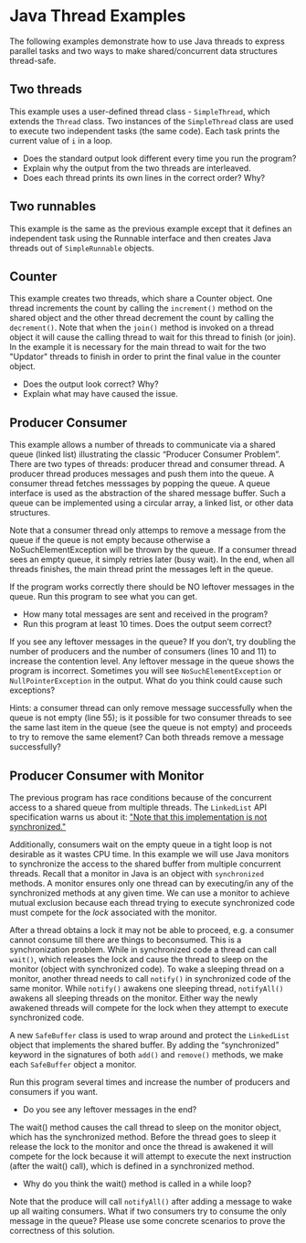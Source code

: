 # Java Thread Examples

The following examples demonstrate how to use Java threads to express parallel
tasks and two ways to make shared/concurrent data structures thread-safe.

## Two threads
This example uses a user-defined thread class - ```SimpleThread```, which
extends the ```Thread``` class. Two instances of the ```SimpleThread``` class
are used to execute two independent tasks (the same code). Each task prints
the current value of ```i``` in a loop.

* Does the standard output look different every time you run the program?
* Explain why the output from the two threads are interleaved.
* Does each thread prints its own lines in the correct order? Why?

## Two runnables
This example is the same as the previous example except that it defines an
independent task using the Runnable interface and then creates Java threads
out of ```SimpleRunnable``` objects.

## Counter
This example creates two threads, which share a Counter object. One thread
increments the count by calling the ```increment()``` method on the shared
object and the other thread decrement the count by calling the
```decrement()```. Note that when the ```join()``` method is invoked on a
thread object it will cause the calling thread to wait for this thread to
finish (or join). In the example it is necessary for the main thread to wait
for the two "Updator" threads to finish in order to print the final value in
the counter object.

* Does the output look correct? Why?
* Explain what may have caused the issue.

## Producer Consumer
This example allows a number of threads to communicate via a shared queue
(linked list) illustrating the classic “Producer Consumer Problem”. There are
two types of threads: producer thread and consumer thread. A producer thread
produces messages and push them into the queue. A consumer thread fetches
messsages by popping the queue. A queue interface is used as the abstraction of
the shared message buffer. Such a queue can be implemented using a circular
array, a linked list, or other data structures.

Note that a consumer thread only attemps to remove a message from the queue if
the queue is not empty because otherwise a NoSuchElementException will be
thrown by the queue. If a consumer thread sees an empty queue, it simply retries
later (busy wait). In the end, when all threads finishes, the main thread print
the messages left in the queue.

If the program works correctly there should be NO leftover messages in the queue.
Run this program to see what you can get.

* How many total messages are sent and received in the program?
* Run this program at least 10 times. Does the output seem correct?

If you see any leftover messages in the queue? If you don’t, try doubling the
number of producers and the number of consumers (lines 10 and 11) to increase
the contention level. Any leftover message in the queue shows the program is
incorrect. Sometimes you will see ```NoSuchElementException``` or
```NullPointerException``` in the output. What do you think could cause
such exceptions?

Hints: a consumer thread can only remove message successfully when the queue is
not empty (line 55); is it possible for two consumer threads to see the same
last item in the queue (see the queue is not empty) and proceeds to try to
remove the same element? Can both threads remove a message successfully?

## Producer Consumer with Monitor
The previous program has race conditions because of the concurrent access to
a shared queue from multiple threads. The ```LinkedList``` API specification
warns us about it: ["Note that this implementation is not synchronized."](
http://docs.oracle.com/javase/7/docs/api/java/util/LinkedList.html)

Additionally, consumers wait on the empty queue in a tight loop is not
desirable as it wastes CPU time. In this example we will use Java monitors to
synchronize the access to the shared buffer from multiple concurrent threads.
Recall that a monitor in Java is an object with ```synchronized``` methods.
A monitor ensures only one thread can by executing/in any of the synchronized
methods at any given time. We can use a monitor to achieve mutual exclusion
because each thread trying to execute synchronized code must compete for the
*lock* associated with the monitor.

After a thread obtains a lock it may not be able to proceed, e.g. a consumer
cannot consume till there are things to beconsumed. This is a synchronization
problem. While in synchronized code a thread can call ```wait()```, which
releases the lock and cause the thread to sleep on the monitor
(object with synchronized code). To wake a sleeping thread on a monitor, another
thread needs to call ```notify()``` in synchronized code of the same monitor.
While ```notify()``` awakens one sleeping thread, ```notifyAll()``` awakens all
sleeping threads on the monitor. Either way the newly awakened threads will
compete for the lock when they attempt to execute synchronized code.

A new ```SafeBuffer``` class is used to wrap around and protect the
```LinkedList``` object that implements the shared buffer.
By adding the “synchronized” keyword in the signatures of both ```add()```
and ```remove()``` methods, we make each ```SafeBuffer``` object a monitor.

Run this program several times and increase the number of producers and
consumers if you want.

* Do you see any leftover messages in the end?

The wait() method causes the call thread to sleep on the monitor object, which
has the synchronized method. Before the thread goes to sleep it release the
lock to the monitor and once the thread is awakened it will compete for the
lock because it will attempt to execute the next instruction
(after the wait() call), which is defined in a synchronized method.

* Why do you think the wait() method is called in a while loop?

Note that the produce will call ```notifyAll()``` after adding a message to
wake up all waiting consumers. What if two consumers try to consume the only
message in the queue? Please use some concrete scenarios to prove the
correctness of this solution.
